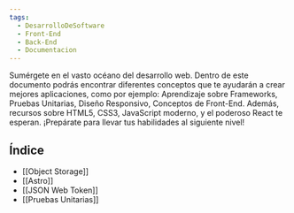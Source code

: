 ```yaml
---
tags:
  - DesarrolloDeSoftware
  - Front-End
  - Back-End
  - Documentacion
---
```

Sumérgete en el vasto océano del desarrollo web. Dentro de este documento podrás encontrar diferentes conceptos que te ayudarán a crear mejores aplicaciones, como por ejemplo: Aprendizaje sobre Frameworks, Pruebas Unitarias, Diseño Responsivo, Conceptos de Front-End. Además, recursos sobre HTML5, CSS3, JavaScript moderno, y el poderoso React te esperan. ¡Prepárate para llevar tus habilidades al siguiente nivel!
## Índice
- [[Object Storage]]
- [[Astro]]
- [[JSON Web Token]]
- [[Pruebas Unitarias]]